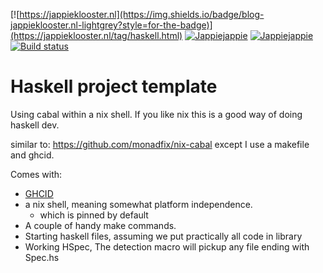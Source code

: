 [![https://jappieklooster.nl](https://img.shields.io/badge/blog-jappieklooster.nl-lightgrey?style=for-the-badge)](https://jappieklooster.nl/tag/haskell.html)
[![Jappiejappie](https://img.shields.io/badge/twitch.tv-jappiejappie-purple?logo=twitch&style=for-the-badge)](https://www.twitch.tv/jappiejappie)
[![Jappiejappie](https://img.shields.io/badge/youtube-jappieklooster-red?logo=youtube&style=for-the-badge)](https://www.youtube.com/channel/UCQxmXSQEYyCeBC6urMWRPVw)
[![Build status](https://img.shields.io/travis/jappeace/haskell-template-project?style=for-the-badge)](https://travis-ci.org/jappeace/haskell-template-project/builds/)

# Haskell project template

Using cabal within a nix shell.
If you like nix this is a good way of doing haskell dev.

similar to: https://github.com/monadfix/nix-cabal
except I use a makefile and ghcid.

Comes with:
+ [GHCID](https://jappieklooster.nl/ghcid-for-multi-package-projects.html)
+ a nix shell, meaning somewhat platform independence.
  + which is pinned by default
+ A couple of handy make commands.
+ Starting haskell files, assuming we put practically all code in library
+ Working HSpec, The detection macro will pickup any file ending with Spec.hs
